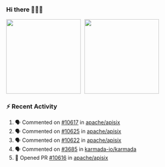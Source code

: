 ### Hi there 👋👋👋

<div style="display: flex; gap: 10px;">
  <img height="200px" src="https://github-readme-stats.vercel.app/api?username=Vacant2333&show_icons=true&theme=flag-india&count_private=true&hide_rank=true&include_all_commits=true">
  <img height="200px" src="https://github-readme-stats.vercel.app/api/top-langs/?username=Vacant2333&layout=donut">
</div>

### :zap: Recent Activity

<!--START_SECTION:activity-->
1. 🗣 Commented on [#10617](https://github.com/apache/apisix/issues/10617#issuecomment-1849029239) in [apache/apisix](https://github.com/apache/apisix)
2. 🗣 Commented on [#10625](https://github.com/apache/apisix/issues/10625#issuecomment-1849027619) in [apache/apisix](https://github.com/apache/apisix)
3. 🗣 Commented on [#10622](https://github.com/apache/apisix/issues/10622#issuecomment-1848416595) in [apache/apisix](https://github.com/apache/apisix)
4. 🗣 Commented on [#3685](https://github.com/karmada-io/karmada/issues/3685#issuecomment-1846935184) in [karmada-io/karmada](https://github.com/karmada-io/karmada)
5. 💪 Opened PR [#10616](https://github.com/apache/apisix/pull/10616) in [apache/apisix](https://github.com/apache/apisix)
<!--END_SECTION:activity-->
